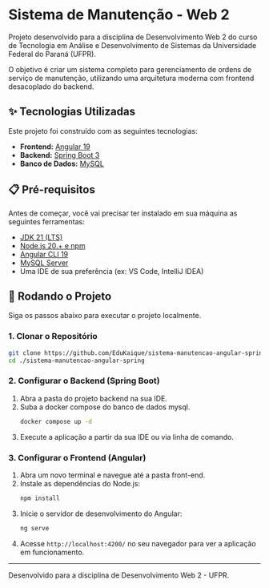# Sistema de Manutenção - Web 2

Projeto desenvolvido para a disciplina de Desenvolvimento Web 2 do curso de Tecnologia em Análise e Desenvolvimento de Sistemas da Universidade Federal do Paraná (UFPR).

O objetivo é criar um sistema completo para gerenciamento de ordens de serviço de manutenção, utilizando uma arquitetura moderna com frontend desacoplado do backend.

## ✨ Tecnologias Utilizadas

Este projeto foi construído com as seguintes tecnologias:

-   **Frontend:** [Angular 19](https://v19.angular.dev/overview)
-   **Backend:** [Spring Boot 3](https://spring.io/projects/spring-boot)
-   **Banco de Dados:** [MySQL](https://www.mysql.com/)

## 📋 Pré-requisitos

Antes de começar, você vai precisar ter instalado em sua máquina as seguintes ferramentas:
*   [JDK 21 (LTS)](https://www.oracle.com/java/technologies/downloads/)
*   [Node.js 20.+ e npm](https://nodejs.org/en/)
*   [Angular CLI 19](https://angular.io/cli)
*   [MySQL Server](https://dev.mysql.com/downloads/mysql/)
*   Uma IDE de sua preferência (ex: VS Code, IntelliJ IDEA)

## 🚀 Rodando o Projeto

Siga os passos abaixo para executar o projeto localmente.

### 1. Clonar o Repositório
```bash
git clone https://github.com/EduKaique/sistema-manutencao-angular-spring
cd ./sistema-manutencao-angular-spring
```

### 2. Configurar o Backend (Spring Boot)
1.  Abra a pasta do projeto backend na sua IDE.
2.  Suba a docker compose do banco de dados mysql.
    ```bash
    docker compose up -d
    ```
3.  Execute a aplicação a partir da sua IDE ou via linha de comando.

### 3. Configurar o Frontend (Angular)
1.  Abra um novo terminal e navegue até a pasta front-end.
2.  Instale as dependências do Node.js:
    ```bash
    npm install
    ```
3.  Inicie o servidor de desenvolvimento do Angular:
    ```bash
    ng serve
    ```
4.  Acesse `http://localhost:4200/` no seu navegador para ver a aplicação em funcionamento.

---

Desenvolvido para a disciplina de Desenvolvimento Web 2 - UFPR.
